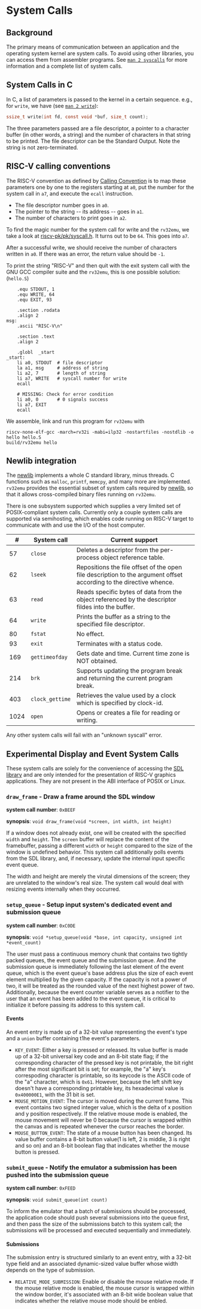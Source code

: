 # System Calls

## Background

The primary means of communication between an application and the operating system kernel are system calls.
To avoid using other libraries, you can access them from assembler programs.
See [`man 2 syscalls`](http://man7.org/linux/man-pages/man2/syscalls.2.html) for more information and a complete list of system calls.

## System Calls in C

In C, a list of parameters is passed to the kernel in a certain sequence. e.g., for `write`, we have (see [`man 2 write`](https://man7.org/linux/man-pages/man2/write.2.html)):
```c
ssize_t write(int fd, const void *buf, size_t count);
```

The three parameters passed are a file descriptor, a pointer to a character buffer (in other words, a string) and the number of characters in that string to be printed.
The file descriptor can be the Standard Output.
Note the string is not zero-terminated.

## RISC-V calling conventions

The RISC-V convention as defined by [Calling Convention](https://riscv.org/wp-content/uploads/2015/01/riscv-calling.pdf) is to map these parameters one by one to the registers starting at `a0`, put the number for the system call in `a7`, and execute the `ecall` instruction.
* The file descriptor number goes in `a0`.
* The pointer to the string -- its address -- goes in `a1`.
* The number of characters to print goes in `a2`.

To find the magic number for the system call for write and the `rv32emu`, we take a look at [riscv-pk/pk/syscall.h](https://github.com/riscv/riscv-pk/blob/master/pk/syscall.h).
It turns out to be `64`. This goes into `a7`.

After a successful write, we should receive the number of characters written in `a0`.
If there was an error, the return value should be `-1`.

To print the string "RISC-V" and then quit with the exit system call with the GNU GCC compiler suite and the `rv32emu`, this is one possible solution: (`hello.S`)

```assembly
    .equ STDOUT, 1
    .equ WRITE, 64
    .equ EXIT, 93

    .section .rodata
    .align 2
msg:
    .ascii "RISC-V\n"

    .section .text
    .align 2

    .globl  _start
_start:
    li a0, STDOUT  # file descriptor
    la a1, msg     # address of string
    li a2, 7       # length of string
    li a7, WRITE   # syscall number for write
    ecall

    # MISSING: Check for error condition
    li a0, 0       # 0 signals success
    li a7, EXIT
    ecall
```

We assemble, link and run this program for `rv32emu` with
```shell
riscv-none-elf-gcc -march=rv32i -mabi=ilp32 -nostartfiles -nostdlib -o hello hello.S
build/rv32emu hello
```

## Newlib integration

The [newlib](https://sourceware.org/newlib/) implements a whole C standard library, minus threads. C functions such as `malloc`, `printf`, `memcpy`, and many more are implemented. `rv32emu` provides the essential subset of system calls required by [newlib](https://sourceware.org/newlib/), so that it allows cross-compiled binary files running on `rv32emu`.

There is one subsystem supported which supplies a very limited set of POSIX-compliant system calls.
Currently only a couple system calls are supported via semihosting, which enables code running on RISC-V target to communicate with and use the I/O of the host computer.

|#     | System call     | Current support |
|------|-----------------|-----------------|
|   57 | `close`         | Deletes a descriptor from the per-process object reference table. |
|   62 | `lseek`         | Repositions the file offset of the open file description to the argument offset according to the directive whence. |
|   63 | `read`          | Reads specific bytes of data from the object referenced by the descriptor fildes into the buffer. |
|   64 | `write`         | Prints the buffer as a string to the specified file descriptor. |
|   80 | `fstat`         | No effect. |
|   93 | `exit`          | Terminates with a status code. |
|  169 | `gettimeofday`  | Gets date and time. Current time zone is NOT obtained. |
|  214 | `brk`           | Supports updating the program break and returning the current program break. |
|  403 | `clock_gettime` | Retrieves the value used by a clock which is specified by clock-id. |
| 1024 | `open`          | Opens or creates a file for reading or writing. |

Any other system calls will fail with an "unknown syscall" error.

## Experimental Display and Event System Calls

These system calls are solely for the convenience of accessing the [SDL library](https://www.libsdl.org/) and are only intended for the presentation of RISC-V graphics applications. They are not present in the ABI interface of POSIX or Linux.

### `draw_frame` - Draw a frame around the SDL window

**system call number**: `0xBEEF`

**synopsis**: `void draw_frame(void *screen, int width, int height)`

If a window does not already exist, one will be created with the specified `width` and `height`. The `screen` buffer will replace the content of the framebuffer, passing a different `width` or `height` compared to the size of the window is undefined behavior. This system call additionally polls events from the SDL library, and, if necessary, update the internal input specific event queue.

The width and height are merely the virutal dimensions of the screen; they are unrelated to the window's real size. The system call would deal with resizing events internally when they occurred.

### `setup_queue` - Setup input system's dedicated event and submission queue

**system call number**: `0xC0DE`

**synopsis**: `void *setup_queue(void *base, int capacity, unsigned int *event_count)`

The user must pass a continuous memory chunk that contains two tightly packed queues, the event queue and the submission queue. And the submission queue is immediately following the last element of the event queue, which is the event queue's base address plus the size of each event element multiplied by the given capacity. If the capacity is not a power of two, it will be treated as the rounded value of the next highest power of two. Additionally, because the event counter variable serves as a notifier to the user that an event has been added to the event queue, it is critical to initialize it before passing its address to this system call.

#### Events

An event entry is made up of a 32-bit value representing the event's type and a `union` buffer containing t1he event's parameters.

* `KEY_EVENT`: Either a key is pressed or released. Its value buffer is made up of a 32-bit universal key code and an 8-bit state flag; if the corresponding character of the pressed key is not printable, the bit right after the most significant bit is set; for example, the "a" key's correspoding character is printable, so its keycode is the ASCII code of the "a" character, which is `0x61`. However, because the left shift key doesn't have a corresponding printable key, its hexadecimal value is `0x400000E1`, with the 31 bit is set.
* `MOUSE_MOTION_EVENT`: The cursor is moved during the current frame. This event contains two signed integer value, which is the delta of x position and y position respectively. If the relative mouse mode is enabled, the mouse movement will never be 0 because the cursor is wrapped within the canvas and is repeated whenever the cursor reaches the border. 
* `MOUSE_BUTTON_EVENT`: The state of a mouse button has been changed. Its value buffer contains a 8-bit button value(1 is left, 2 is middle, 3 is right and so on) and an 8-bit boolean flag that indicates whether the mouse button is pressed.

### `submit_queue` - Notify the emulator a submission has been pushed into the submission queue

**system call number**: `0xFEED`

**synopsis**: `void submit_queue(int count)`

To inform the emulator that a batch of submissions should be processed, the application code should push several submissions into the queue first, and then pass the size of the submissions batch to this system call; the submissions will be processed and executed sequentially and immediately.

#### Submissions

The submission entry is structured similarly to an event entry, with a 32-bit type field and an associated dynamic-sized value buffer whose width depends on the type of submission.

* `RELATIVE_MODE_SUBMISSION`: Enable or disable the mouse relative mode. If the mouse relative mode is enabled, the mouse cursor is wrapped within the window border, it's associated with an 8-bit wide boolean value that indicates whether the relative mouse mode should be enbled.
